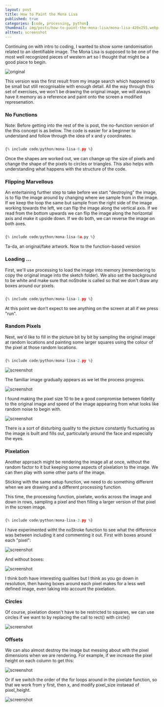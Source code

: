 ```yaml
---
layout: post
title: How to Paint the Mona Lisa
published: true
categories: [code, processing, python]
thumbnail: img/posts/how-to-paint-the-mona-lisa/mona-lisa-420x255.webp
alttext: screenshot
---
```


Continuing on with intro to coding, I wanted to show some randomisation related to an identifiable image. The Mona Lisa is supposed to be one of the most well 
recognized pieces of western art so I thought that might be a good place to begin. 

![original](/img/posts/how-to-paint-the-mona-lisa/mona-lisa.webp)

This version was the first result from my image search which happened to be small but still recognisable with enough detail. All the way through this set of exercises, 
we won't be drawing the original image, we will always have it memory as a reference and paint onto the screen a modified represenation. 

### No Functions

Note: Before getting into the rest of the is post, the no-function version of the this concept is as below. The code is easier for a beginner to understand and follow through the idea of x and y coordinates.

```python

{% include code/python/mona-lisa-0.py %}

```

Once the shapes are worked out, we can change up the size of pixels and change the shape of the pixels to circles or triangles. This also helps with understanding what happens with the structure of the code.


### Flipping Marvellous

An entertaining further step to take before we start "destroying" the image, is to flip the image around by changing where we sample from in the image. If we keep the loop the same but sample from the right side of the image working towards the left, we can flip the image along the vertical axis. 
If we read from the bottom upwards we can flip the image along the horizontal axis and make it upside down. If we do both, we can reverse the image on both axes. 

```python

{% include code/python/mona-lisa-0a.py %}

```

Ta-da, an original/fake artwork. Now to the function-based version


### Loading ... 

First, we'll use processing to load the image into memory (remembering to copy the original image into the sketch folder). We also set the background to be white and make sure 
that noStroke is called so that we don't draw any boxes around our pixels. 


```python

{% include code/python/mona-lisa-1.py %}

```

At this point we don't expect to see anything on the screen at all if we press "run".


### Random Pixels

Next, we'd like to fill in the picture bit by bit by sampling the original image at random locations and 
painting some larger squares using the colour of the pixel at those random locations.

```python

{% include code/python/mona-lisa-2.py %}

```

![screenshot](/img/posts/how-to-paint-the-mona-lisa/art-1.webp)


The familiar image gradually appears as we let the process progress. 

![screenshot](/img/posts/how-to-paint-the-mona-lisa/art-2.webp)

I found making the pixel size 10 to be a good compromise between fidelity to the 
original image and speed of the image appearing from what looks like random noise to begin with. 

![screenshot](/img/posts/how-to-paint-the-mona-lisa/art-3.webp)

There is a sort of disturbing quality to the picture constantly fluctuating as the image is built and fills out, 
particularly around the face and especially the eyes.


### Pixelation

Another approach might be rendering the image all at once, without the random factor to it but keeping some aspects of pixelation to the image.
We can then play with some other parts of the image. 

Sticking with the same setup function, we need to do something different when we are drawing and a different processing function. 

This time, the processing function, pixelate, works across the image and down in rows, sampling a pixel and then filling a larger version of that pixel 
in the screen image. 

```python

{% include code/python/mona-lisa-3.py %}

```

I have experimented witht the noStroke function to see what the difference was between including it and commenting it out. First with boxes around each "pixel":

![screenshot](/img/posts/how-to-paint-the-mona-lisa/art-4.webp)

And without boxes:

![screenshot](/img/posts/how-to-paint-the-mona-lisa/art-5.webp)

I think both have interesting qualities but I think as you go down in resolution, then having boxes around each pixel makes for a less well defined image, even taking into 
account the pixelation.


### Circles

Of course, pixelation doesn't have to be restricted to squares, we can use circles if we want to by replacing the call to rect() with circle()

![screenshot](/img/posts/how-to-paint-the-mona-lisa/art-6.webp)


### Offsets

We can also almost destroy the image but messing about with the pixel dimensions when we are rendering. For example, if we increase the pixel height on each column to get this:

![screenshot](/img/posts/how-to-paint-the-mona-lisa/art-7.webp)

Or if we switch the order of the for loops around in the pixelate function, so that we work from y first, then x, and modify pixel_size instaead of pixel_height.

![screenshot](/img/posts/how-to-paint-the-mona-lisa/art-8.webp)
